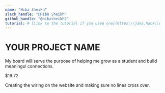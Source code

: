 ```yaml
---
name: "Hiba Sheikh"
slack_handle: "@Hiba Sheikh"
github_handle: "@hibasheikh2"
tutorial: # [Link to the tutorial if you used one](https://jams.hackclub.com/jam/hacker-card)
---
```


# YOUR PROJECT NAME

<!-- Describe your board in 2-3 sentences. What are you making? What will it do? -->
My board will serve the purpose of helping me grow as a student and build meaningul connections. 
<!-- How much is it going to cost? -->
$19.72
<!-- Tell us a little bit about your design process. What were some challenges? What helped? ***Totally optional*** -->
Creating the wiring on the website and making sure no lines cross over. 
